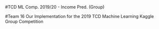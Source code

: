 #TCD ML Comp. 2019/20 - Income Pred. (Group)

#Team 16
Our Implementation for the 2019 TCD Machine Learning Kaggle Group Competition
